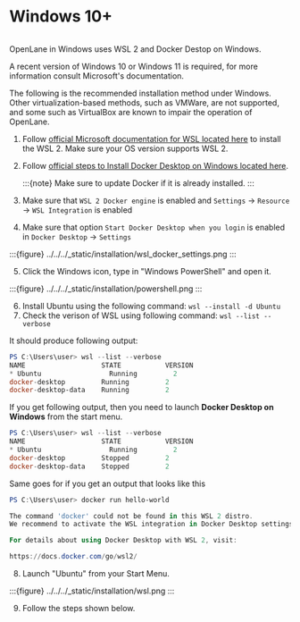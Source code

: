 # Windows 10+
```{include} installation_overview.md
```

OpenLane in Windows uses WSL 2 and Docker Destop on Windows.

A recent version of Windows 10 or Windows 11 is required, for more information consult Microsoft's documentation.

The following is the recommended installation method under Windows. Other virtualization-based methods, such as VMWare, are not supported, and some such as VirtualBox are known to impair the operation of OpenLane.

1. Follow [official Microsoft documentation for WSL located here](https://docs.microsoft.com/en-us/windows/wsl/install) to install the WSL 2. Make sure your OS version supports WSL 2.
2. Follow [official steps to Install Docker Desktop on Windows located here](https://docs.docker.com/desktop/install/windows-install/).

   :::{note}
   Make sure to update Docker if it is already installed.
   :::

3. Make sure that `WSL 2 Docker engine` is enabled and `Settings` -> `Resource` -> `WSL Integration` is enabled
4. Make sure that option `Start Docker Desktop when you login` is enabled in `Docker Desktop` -> `Settings`

:::{figure} ../../../_static/installation/wsl_docker_settings.png
:::

5. Click the Windows icon, type in "Windows PowerShell" and open it.

:::{figure} ../../../_static/installation/powershell.png
:::

6. Install Ubuntu using the following command: `wsl --install -d Ubuntu`
7. Check the verison of WSL using following command: `wsl --list --verbose`

It should produce following output:

```powershell
PS C:\Users\user> wsl --list --verbose
NAME                   STATE           VERSION
* Ubuntu                 Running         2
docker-desktop         Running         2
docker-desktop-data    Running         2
```

If you get following output, then you need to launch **Docker Desktop on Windows** from the start menu.

```powershell
PS C:\Users\user> wsl --list --verbose
NAME                   STATE           VERSION
* Ubuntu                 Running         2
docker-desktop         Stopped         2
docker-desktop-data    Stopped         2
```

Same goes for if you get an output that looks like this

```powershell
PS C:\Users\user> docker run hello-world

The command 'docker' could not be found in this WSL 2 distro.
We recommend to activate the WSL integration in Docker Desktop settings.

For details about using Docker Desktop with WSL 2, visit:

https://docs.docker.com/go/wsl2/
```

8. Launch "Ubuntu" from your Start Menu.


:::{figure} ../../../_static/installation/wsl.png
:::

9. Follow the steps shown below.

```{include} wsl_ubuntu_packages.md
```

```{include} installation_common_section.md
```
